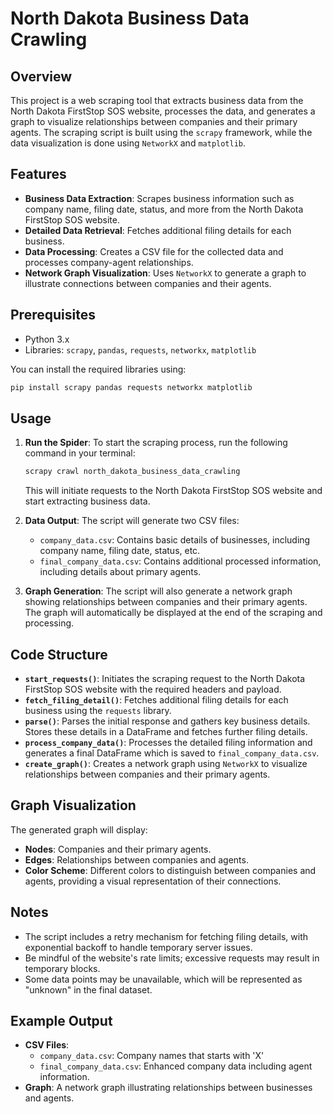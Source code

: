
# North Dakota Business Data Crawling

## Overview

This project is a web scraping tool that extracts business data from the North Dakota FirstStop SOS website, processes the data, and generates a graph to visualize relationships between companies and their primary agents. The scraping script is built using the `scrapy` framework, while the data visualization is done using `NetworkX` and `matplotlib`.

## Features

- **Business Data Extraction**: Scrapes business information such as company name, filing date, status, and more from the North Dakota FirstStop SOS website.
- **Detailed Data Retrieval**: Fetches additional filing details for each business.
- **Data Processing**: Creates a CSV file for the collected data and processes company-agent relationships.
- **Network Graph Visualization**: Uses `NetworkX` to generate a graph to illustrate connections between companies and their agents.

## Prerequisites

- Python 3.x
- Libraries: `scrapy`, `pandas`, `requests`, `networkx`, `matplotlib`

You can install the required libraries using:

```sh
pip install scrapy pandas requests networkx matplotlib
```

## Usage

1. **Run the Spider**: To start the scraping process, run the following command in your terminal:
    
    ```sh
    scrapy crawl north_dakota_business_data_crawling
    ```
    
    This will initiate requests to the North Dakota FirstStop SOS website and start extracting business data.

2. **Data Output**: The script will generate two CSV files:
   - `company_data.csv`: Contains basic details of businesses, including company name, filing date, status, etc.
   - `final_company_data.csv`: Contains additional processed information, including details about primary agents.

3. **Graph Generation**: The script will also generate a network graph showing relationships between companies and their primary agents. The graph will automatically be displayed at the end of the scraping and processing.

## Code Structure

- **`start_requests()`**: Initiates the scraping request to the North Dakota FirstStop SOS website with the required headers and payload.
- **`fetch_filing_detail()`**: Fetches additional filing details for each business using the `requests` library.
- **`parse()`**: Parses the initial response and gathers key business details. Stores these details in a DataFrame and fetches further filing details.
- **`process_company_data()`**: Processes the detailed filing information and generates a final DataFrame which is saved to `final_company_data.csv`.
- **`create_graph()`**: Creates a network graph using `NetworkX` to visualize relationships between companies and their primary agents.

## Graph Visualization

The generated graph will display:

- **Nodes**: Companies and their primary agents.
- **Edges**: Relationships between companies and agents.
- **Color Scheme**: Different colors to distinguish between companies and agents, providing a visual representation of their connections.

## Notes

- The script includes a retry mechanism for fetching filing details, with exponential backoff to handle temporary server issues.
- Be mindful of the website's rate limits; excessive requests may result in temporary blocks.
- Some data points may be unavailable, which will be represented as "unknown" in the final dataset.

## Example Output

- **CSV Files**:
  - `company_data.csv`: Company names that starts with 'X'
  - `final_company_data.csv`: Enhanced company data including agent information.
- **Graph**: A network graph illustrating relationships between businesses and agents.


